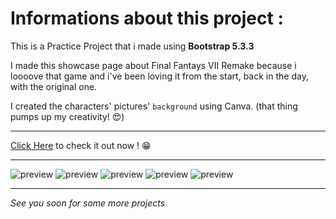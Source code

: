 # Informations about this project :

This is a Practice Project that i made using **Bootstrap 5.3.3**

I made this showcase page about Final Fantays VII Remake because i loooove that game and i've been loving it from the start, back in the day, with the original one.

I created the characters' pictures' `background` using Canva. 
(that thing pumps up my creativity! 😍)


---------------------------

[Click Here](https://sassid.github.io/FFVII-Remake-Showcase/) to check it out now ! 😁

---------------------------

![preview](./preview/Preview1.png)
![preview](./preview/Preview2.png)
![preview](./preview/Preview3.png)
![preview](./preview/Preview4.png)
![preview](./preview/Preview5.png)

---------------------------

_See you soon for some more projects_